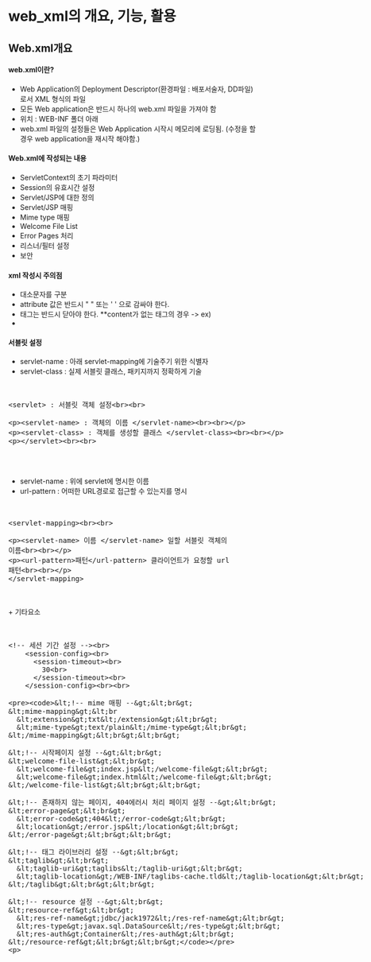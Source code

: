 # web_xml의 개요, 기능, 활용
## Web.xml개요
#### web.xml이란?
  + Web Application의 Deployment Descriptor(환경파일 : 배포서술자, DD파일)로서 XML 형식의 파일
  + 모든 Web application은 반드시 하나의 web.xml 파일을 가져야 함
  + 위치 : WEB-INF 폴더 아래
  + web.xml 파일의 설정들은 Web Application 시작시 메모리에 로딩됨. (수정을 할 경우 web application을 재시작 해야함.)
  
#### Web.xml에 작성되는 내용
  + ServletContext의 초기 파라미터
  + Session의 유효시간 설정
  + Servlet/JSP에 대한 정의
  + Servlet/JSP 매핑
  + Mime type 매핑
  + Welcome File List
  + Error Pages 처리
  + 리스너/필터 설정
  + 보안

#### xml 작성시 주의점
  + 대소문자를 구분
  + attribute 값은 반드시 " " 또는 ' ' 으로 감싸야 한다.
  + 태그는 반드시 닫아야 한다. **content가 없는 태그의 경우 -> ex) <br/>
  + 
#### 서블릿 설정
  + servlet-name : 아래 servlet-mapping에 기술주기 위한 식별자
  + servlet-class : 실제 서블릿 클래스, 패키지까지 정확하게 기술
<br><br>
<XMP>
<servlet> : 서블릿 객체 설정<br><br>

<servlet-name> : 객체의 이름    </servlet-name><br><br>

<servlet-class> : 객체를 생성할 클래스    </servlet-class><br><br>

</servlet><br><br>
</XMP><br><br>
  + servlet-name : 위에 servlet에 명시한 이름
  + url-pattern : 어떠한 URL경로로 접근할 수 있는지를 명시
<br><br>
<XMP>
<servlet-mapping><br><br>

<servlet-name> 이름 </servlet-name> 일할 서블릿 객체의 이름<br><br>

<url-pattern>패턴</url-pattern> 클라이언트가 요청할 url 패턴<br><br>

</servlet-mapping>
</XMP><br><br>
  + 기타요소
<br><br>
<XMP>
<!-- 세션 기간 설정 --><br>
    <session-config><br>
      <session-timeout><br>
        30<br>
      </session-timeout><br>
    </session-config><br><br>

    <!-- mime 매핑 --><br>
    <mime-mapping><br
      <extension>txt</extension><br>
      <mime-type>text/plain</mime-type><br>
    </mime-mapping><br><br>

    <!-- 시작페이지 설정 --><br>
    <welcome-file-list><br>
      <welcome-file>index.jsp</welcome-file><br>
      <welcome-file>index.html</welcome-file><br>
    </welcome-file-list><br><br>

    <!-- 존재하지 않는 페이지, 404에러시 처리 페이지 설정 --><br>
    <error-page><br>
      <error-code>404</error-code><br>
      <location>/error.jsp</location><br>
    </error-page><br><br>

    <!-- 태그 라이브러리 설정 --><br>
    <taglib><br>
      <taglib-uri>taglibs</taglib-uri><br>
      <taglib-location>/WEB-INF/taglibs-cache.tld</taglib-location><br>
    </taglib><br><br>

    <!-- resource 설정 --><br>
    <resource-ref><br>
      <res-ref-name>jdbc/jack1972</res-ref-name><br>
      <res-type>javax.sql.DataSource</res-type><br>
      <res-auth>Container</res-auth><br>
    </resource-ref><br><br>

</XMP><br><br>












